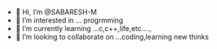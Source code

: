 - 👋 Hi, I’m @SABARESH-M
- 👀 I’m interested in ... progrmming 
- 🌱 I’m currently learning ...c,c++,life,etc....,
- 💞️ I’m looking to collaborate on ...coding,learning new thinks

<!---
SABARESH-M/SABARESH-M is a ✨ special ✨ repository because its `README.md` (this file) appears on your GitHub profile.
You can click the Preview link to take a look at your changes.
--->

